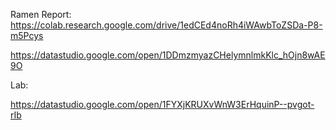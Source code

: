 Ramen Report:
https://colab.research.google.com/drive/1edCEd4noRh4iWAwbToZSDa-P8-m5Pcys

https://datastudio.google.com/open/1DDmzmyazCHelymnlmkKlc_hOjn8wAE9O

Lab:

https://datastudio.google.com/open/1FYXjKRUXvWnW3ErHquinP--pvgot-rIb
